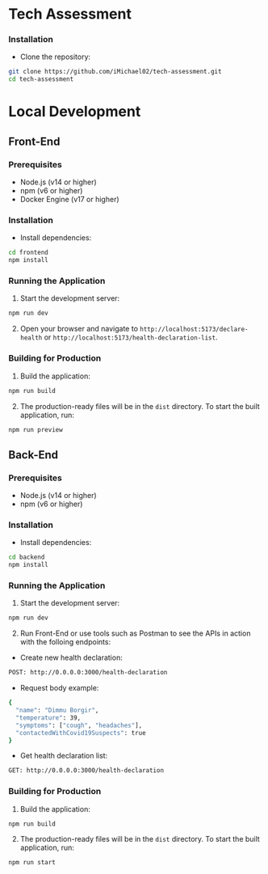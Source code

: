 # Tech Assessment

### Installation

- Clone the repository:

```sh
git clone https://github.com/iMichael02/tech-assessment.git
cd tech-assessment
```

# Local Development

## Front-End

### Prerequisites

- Node.js (v14 or higher)
- npm (v6 or higher)
- Docker Engine (v17 or higher)

### Installation

- Install dependencies:

```sh
cd frontend
npm install
```

### Running the Application

1. Start the development server:

```sh
npm run dev
```

2. Open your browser and navigate to `http://localhost:5173/declare-health` or `http://localhost:5173/health-declaration-list`.

### Building for Production

1. Build the application:

```sh
npm run build
```

2. The production-ready files will be in the `dist` directory. To start the built application, run:

```sh
npm run preview
```

## Back-End

### Prerequisites

- Node.js (v14 or higher)
- npm (v6 or higher)

### Installation

- Install dependencies:

```sh
cd backend
npm install
```

### Running the Application

1. Start the development server:

```sh
npm run dev
```

2. Run Front-End or use tools such as Postman to see the APIs in action with the folloing endpoints:

- Create new health declaration:

```sh
POST: http://0.0.0.0:3000/health-declaration
```

- Request body example:

```sh
{
  "name": "Dimmu Borgir",
  "temperature": 39,
  "symptoms": ["cough", "headaches"],
  "contactedWithCovid19Suspects": true
}
```

- Get health declaration list:

```sh
GET: http://0.0.0.0:3000/health-declaration
```

### Building for Production

1. Build the application:

```sh
npm run build
```

2. The production-ready files will be in the `dist` directory. To start the built application, run:

```sh
npm run start
```
